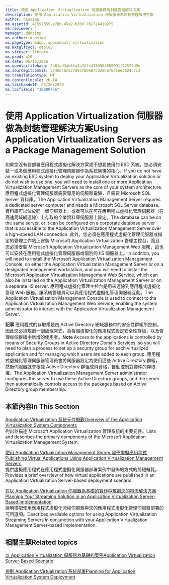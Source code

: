 ```yaml
---
title: 使用 Application Virtualization 伺服器做為封裝管理解決方案
description: 使用 Application Virtualization 伺服器做為封裝管理解決方案
author: dansimp
ms.assetid: 41597355-e7bb-45e2-b300-7b1724419975
ms.reviewer: ''
manager: dansimp
ms.author: dansimp
ms.pagetype: mdop, appcompat, virtualization
ms.mktglfcycl: deploy
ms.sitesec: library
ms.prod: w10
ms.date: 06/16/2016
ms.openlocfilehash: 2b81ed3ab6fa3a70fe4780904059091f22579d9e
ms.sourcegitcommit: 354664bc527d93f80687cd2eba70d1eea024c7c3
ms.translationtype: MT
ms.contentlocale: zh-TW
ms.lasthandoff: 06/26/2020
ms.locfileid: "10800756"
---
```

# <span data-ttu-id="e7bf3-103">使用 Application Virtualization 伺服器做為封裝管理解決方案</span><span class="sxs-lookup"><span data-stu-id="e7bf3-103">Using Application Virtualization Servers as a Package Management Solution</span></span>


<span data-ttu-id="e7bf3-104">如果您沒有要部署應用程式虛擬化解決方案或不想要使用的 ESD 系統，您必須安裝一或多個應用程式虛擬化管理伺服器作為系統架構的核心。</span><span class="sxs-lookup"><span data-stu-id="e7bf3-104">If you do not have an existing ESD system to deploy your Application Virtualization solution or do not wish to use one, you will need to install one or more Application Virtualization Management Servers as the core of your system architecture.</span></span> <span data-ttu-id="e7bf3-105">應用程式虛擬化管理伺服器需要專用的伺服器電腦，且需要 Microsoft SQL Server 資料庫。</span><span class="sxs-lookup"><span data-stu-id="e7bf3-105">The Application Virtualization Management Server requires a dedicated server computer and needs a Microsoft SQL Server database.</span></span> <span data-ttu-id="e7bf3-106">資料庫可以位於同一個伺服器上，或者可以在可在應用程式虛擬化管理伺服器（在高速局域網連線）上存取的企業資料庫伺服器上設定。</span><span class="sxs-lookup"><span data-stu-id="e7bf3-106">The database can be on the same server, or it can be configured on a corporate database server that is accessible to the Application Virtualization Management Server over a high-speed LAN connection.</span></span> <span data-ttu-id="e7bf3-107">此外，您必須在應用程式虛擬化管理伺服器或指定的管理工作站上安裝 Microsoft Application Virtualization 管理主控台，而且您必須安裝 Microsoft Application Virtualization Management Web 服務，這也可以安裝在應用程式虛擬化管理伺服器或個別的 IIS 伺服器上。</span><span class="sxs-lookup"><span data-stu-id="e7bf3-107">In addition, you will need to install the Microsoft Application Virtualization Management Console, on either the Application Virtualization Management Server or on a designated management workstation, and you will need to install the Microsoft Application Virtualization Management Web Service, which can also be installed on the Application Virtualization Management Server or on a separate IIS server.</span></span> <span data-ttu-id="e7bf3-108">應用程式虛擬化管理主控台是用來連線到應用程式虛擬化管理 Web 服務，讓系統管理員可以與應用程式虛擬化管理伺服器互動。</span><span class="sxs-lookup"><span data-stu-id="e7bf3-108">The Application Virtualization Management Console is used to connect to the Application Virtualization Management Web Service, enabling the system administrator to interact with the Application Virtualization Management Server.</span></span>

<span data-ttu-id="e7bf3-109">**記事** 應用程式的存取權是由 Active Directory 網域服務中的安全性群組所控制，因此您必須規劃一個處理常式，為每個虛擬化的應用程式設定安全性群組，以及管理每個群組中新增的使用者。</span><span class="sxs-lookup"><span data-stu-id="e7bf3-109">**Note** Access to the applications is controlled by means of Security Groups in Active Directory Domain Services, so you will need to plan a process to set up a security group for each virtualized application and for managing which users are added to each group.</span></span> <span data-ttu-id="e7bf3-110">應用程式虛擬化管理伺服器管理員會將伺服器設定為使用這些 Active Directory 群組，然後伺服器就會根據 Active Directory 群組成員資格，自動控制對套件的存取權。</span><span class="sxs-lookup"><span data-stu-id="e7bf3-110">The Application Virtualization Management Server administrator configures the server to use these Active Directory groups, and the server then automatically controls access to the packages based on Active Directory group membership.</span></span>

 

## <span data-ttu-id="e7bf3-111">本節內容</span><span class="sxs-lookup"><span data-stu-id="e7bf3-111">In This Section</span></span>


<a href="" id="overview-of-the-application-virtualization-system-components"></a>[<span data-ttu-id="e7bf3-112">Application Virtualization 系統元件概觀</span><span class="sxs-lookup"><span data-stu-id="e7bf3-112">Overview of the Application Virtualization System Components</span></span>](overview-of-the-application-virtualization-system-components.md)  
<span data-ttu-id="e7bf3-113">列出並描述 Microsoft Application Virtualization 管理系統的主要元件。</span><span class="sxs-lookup"><span data-stu-id="e7bf3-113">Lists and describes the primary components of the Microsoft Application Virtualization Management System.</span></span>

<a href="" id="publishing-virtual-applications-using-application-virtualization-management-servers"></a>[<span data-ttu-id="e7bf3-114">使用 Application Virtualization Management Server 發佈虛擬應用程式</span><span class="sxs-lookup"><span data-stu-id="e7bf3-114">Publishing Virtual Applications Using Application Virtualization Management Servers</span></span>](publishing-virtual-applications-using-application-virtualization-management-servers.md)  
<span data-ttu-id="e7bf3-115">提供虛擬應用程式在應用程式虛擬化伺服器部署案例中發佈的方式的簡短概覽。</span><span class="sxs-lookup"><span data-stu-id="e7bf3-115">Provides a brief overview of how virtual applications are published in an Application Virtualization Server-based deployment scenario.</span></span>

<a href="" id="planning-your-streaming-solution-in-an-application-virtualization-server-based-implementation"></a>[<span data-ttu-id="e7bf3-116">在以 Application Virtualization 伺服器為基礎的實作中規劃您的串流解決方案</span><span class="sxs-lookup"><span data-stu-id="e7bf3-116">Planning Your Streaming Solution in an Application Virtualization Server-Based Implementation</span></span>](planning-your-streaming-solution-in-an-application-virtualization-server-based-implementation.md)  
<span data-ttu-id="e7bf3-117">說明搭配使用應用程式虛擬化流程伺服器與您的應用程式虛擬化管理伺服器部署的可用選項。</span><span class="sxs-lookup"><span data-stu-id="e7bf3-117">Describes available options for using Application Virtualization Streaming Servers in conjunction with your Application Virtualization Management Server-based implementation.</span></span>

## <span data-ttu-id="e7bf3-118">相關主題</span><span class="sxs-lookup"><span data-stu-id="e7bf3-118">Related topics</span></span>


[<span data-ttu-id="e7bf3-119">以 Application Virtualization 伺服器為基礎的案例</span><span class="sxs-lookup"><span data-stu-id="e7bf3-119">Application Virtualization Server-Based Scenario</span></span>](application-virtualization-server-based-scenario.md)

[<span data-ttu-id="e7bf3-120">規劃 Application Virtualization 系統部署</span><span class="sxs-lookup"><span data-stu-id="e7bf3-120">Planning for Application Virtualization System Deployment</span></span>](planning-for-application-virtualization-system-deployment.md)

 

 






